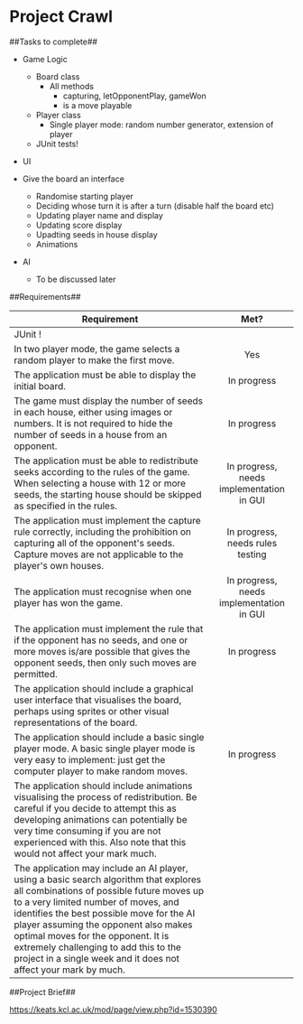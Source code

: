 # Project Crawl #

##Tasks to complete##
- Game Logic
  - Board class
    - All methods
      - capturing, letOpponentPlay, gameWon
      - is a move playable
  - Player class 
    - Single player mode: random number generator, extension of player
  - JUnit tests!
- UI
 - Give the board an interface
    - Randomise starting player
    - Deciding whose turn it is after a turn (disable half the board etc)
    - Updating player name and display
    - Updating score display
    - Upadting seeds in house display
    - Animations

- AI
  - To be discussed later

##Requirements##

| Requirement                | Met?           |
| -------------------------- |:--------------:| 
| JUnit !| |
| In two player mode, the game selects a random player to make the first move.  | Yes |
| The application must be able to display the initial board. | In progress |
| The game must display the number of seeds in each house, either using images or numbers. It is not required to hide the number of seeds in a house from an opponent. | In progress |
| The application must be able to redistribute seeks according to the rules of the game. When selecting a house with 12 or more seeds, the starting house should be skipped as specified in the rules. | In progress, needs implementation in GUI |
| The application must implement the capture rule correctly, including the prohibition on capturing all of the opponent's seeds. Capture moves are not applicable to the player's own houses. | In progress, needs rules testing |
| The application must recognise when one player has won the game. | In progress, needs implementation in GUI |
| The application must implement the rule that if the opponent has no seeds, and one or more moves is/are possible that gives the opponent seeds, then only such moves are permitted. |  In progress |
|The application should include a graphical user interface that visualises the board, perhaps using sprites or other visual representations of the board. | |
|The application should include a basic single player mode. A basic single player mode is very easy to implement: just get the computer player to make random moves.| In progress |
|The application should include animations visualising the process of redistribution. Be careful if you decide to attempt this as developing animations can potentially be very time consuming if you are not experienced with this. Also note that this would not affect your mark much.| |
|The application may include an AI player, using a basic search algorithm that explores all combinations of possible future moves up to a very limited number of moves, and identifies the best possible move for the AI player assuming the opponent also makes optimal moves for the opponent. It is extremely challenging to add this to the project in a single week and it does not affect your mark by much.| |

##Project Brief##

https://keats.kcl.ac.uk/mod/page/view.php?id=1530390

